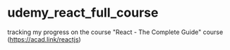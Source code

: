 # udemy_react_full_course
tracking my progress on the course "React - The Complete Guide" course (https://acad.link/reactjs)
